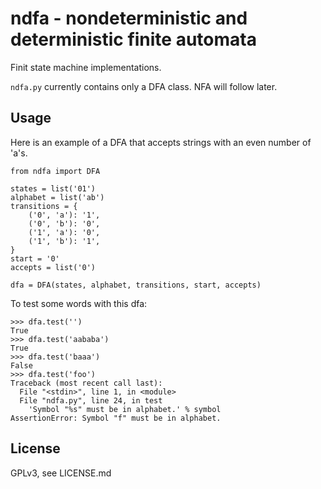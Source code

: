 ndfa - nondeterministic and deterministic finite automata
=========================================================

Finit state machine implementations.

`ndfa.py` currently contains only a DFA class. NFA will follow later.


Usage
-----

Here is an example of a DFA that accepts strings with an even number of 'a's.

    from ndfa import DFA

    states = list('01')
    alphabet = list('ab')
    transitions = {
        ('0', 'a'): '1',
        ('0', 'b'): '0',
        ('1', 'a'): '0',
        ('1', 'b'): '1',
    }
    start = '0'
    accepts = list('0')

    dfa = DFA(states, alphabet, transitions, start, accepts)

To test some words with this dfa:

    >>> dfa.test('')
    True
    >>> dfa.test('aababa')
    True
    >>> dfa.test('baaa')
    False
    >>> dfa.test('foo')
    Traceback (most recent call last):
      File "<stdin>", line 1, in <module>
      File "ndfa.py", line 24, in test
        'Symbol "%s" must be in alphabet.' % symbol
    AssertionError: Symbol "f" must be in alphabet.


License
-------

GPLv3, see LICENSE.md

